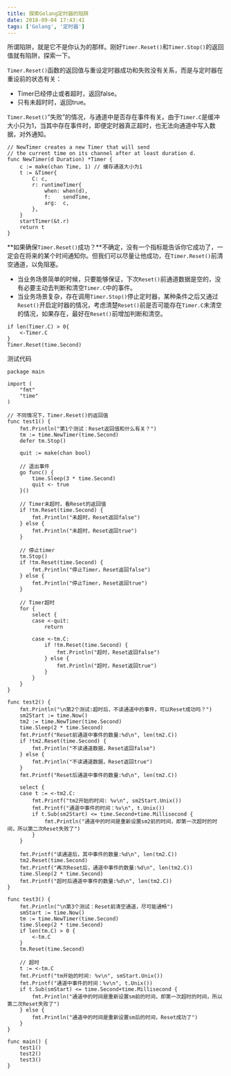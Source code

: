 ```yaml
---
title: 探索Golang定时器的陷阱
date: 2018-09-04 17:43:41
tags: ['Golang', '定时器']
---
```


所谓陷阱，就是它不是你认为的那样。刚好`Timer.Reset()`和`Timer.Stop()`的返回值就有陷阱，探索一下。

<!--more-->

`Timer.Reset()`函数的返回值与重设定时器成功和失败没有关系，而是与定时器在重设前的状态有关：
- Timer已经停止或者超时，返回false。
- 只有未超时时，返回true。

`Timer.Reset()`“失败”的情况，与通道中是否存在事件有关。由于`Timer.C`是缓冲大小只为1，当其中存在事件时，即便定时器真正超时，也无法向通道中写入数据，对外通知。


```
// NewTimer creates a new Timer that will send
// the current time on its channel after at least duration d.
func NewTimer(d Duration) *Timer {
	c := make(chan Time, 1) // 缓存通道大小为1
	t := &Timer{
		C: c,
		r: runtimeTimer{
			when: when(d),
			f:    sendTime,
			arg:  c,
		},
	}
	startTimer(&t.r)
	return t
}
```


**如果确保`Timer.Reset()`成功？**不确定，没有一个指标能告诉你它成功了，一定会在将来的某个时间通知你。但我们可以尽量让他成功，在`Timer.Reset()`前清空通道，以免阻塞。


- 当业务场景简单的时候，只要能够保证，下次`Reset()`前通道数据是空的，没有必要主动去判断和清空`Timer.C`中的事件。
- 当业务场景复杂，存在调用`Timer.Stop()`停止定时器，某种条件之后又通过`Reset()`开启定时器的情况，考虑清楚`Reset()`前是否可能存在`Timer.C`未清空的情况，如果存在，最好在`Reset()`前增加判断和清空。
```
if len(Timer.C) > 0{
    <-Timer.C
}
Timer.Reset(time.Second)
```

测试代码
```
package main

import (
	"fmt"
	"time"
)

// 不同情况下，Timer.Reset()的返回值
func test1() {
	fmt.Println("第1个测试：Reset返回值和什么有关？")
	tm := time.NewTimer(time.Second)
	defer tm.Stop()

	quit := make(chan bool)

	// 退出事件
	go func() {
		time.Sleep(3 * time.Second)
		quit <- true
	}()

	// Timer未超时，看Reset的返回值
	if !tm.Reset(time.Second) {
		fmt.Println("未超时，Reset返回false")
	} else {
		fmt.Println("未超时，Reset返回true")
	}

	// 停止timer
	tm.Stop()
	if !tm.Reset(time.Second) {
		fmt.Println("停止Timer，Reset返回false")
	} else {
		fmt.Println("停止Timer，Reset返回true")
	}

	// Timer超时
	for {
		select {
		case <-quit:
			return

		case <-tm.C:
			if !tm.Reset(time.Second) {
				fmt.Println("超时，Reset返回false")
			} else {
				fmt.Println("超时，Reset返回true")
			}
		}
	}
}

func test2() {
	fmt.Println("\n第2个测试:超时后，不读通道中的事件，可以Reset成功吗？")
	sm2Start := time.Now()
	tm2 := time.NewTimer(time.Second)
	time.Sleep(2 * time.Second)
	fmt.Printf("Reset前通道中事件的数量:%d\n", len(tm2.C))
	if !tm2.Reset(time.Second) {
		fmt.Println("不读通道数据，Reset返回false")
	} else {
		fmt.Println("不读通道数据，Reset返回true")
	}
	fmt.Printf("Reset后通道中事件的数量:%d\n", len(tm2.C))

	select {
	case t := <-tm2.C:
		fmt.Printf("tm2开始的时间: %v\n", sm2Start.Unix())
		fmt.Printf("通道中事件的时间：%v\n", t.Unix())
		if t.Sub(sm2Start) <= time.Second+time.Millisecond {
			fmt.Println("通道中的时间是重新设置sm2前的时间，即第一次超时的时间，所以第二次Reset失败了")
		}
	}

	fmt.Printf("读通道后，其中事件的数量:%d\n", len(tm2.C))
	tm2.Reset(time.Second)
	fmt.Printf("再次Reset后，通道中事件的数量:%d\n", len(tm2.C))
	time.Sleep(2 * time.Second)
	fmt.Printf("超时后通道中事件的数量:%d\n", len(tm2.C))
}

func test3() {
	fmt.Println("\n第3个测试：Reset前清空通道，尽可能通畅")
	smStart := time.Now()
	tm := time.NewTimer(time.Second)
	time.Sleep(2 * time.Second)
	if len(tm.C) > 0 {
		<-tm.C
	}
	tm.Reset(time.Second)

	// 超时
	t := <-tm.C
	fmt.Printf("tm开始的时间: %v\n", smStart.Unix())
	fmt.Printf("通道中事件的时间：%v\n", t.Unix())
	if t.Sub(smStart) <= time.Second+time.Millisecond {
		fmt.Println("通道中的时间是重新设置sm前的时间，即第一次超时的时间，所以第二次Reset失败了")
	} else {
		fmt.Println("通道中的时间是重新设置sm后的时间，Reset成功了")
	}
}

func main() {
	test1()
	test2()
	test3()
}
```